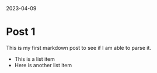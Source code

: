 2023-04-09
# Post 1
This is my first markdown post to see if I am able to parse it.

 - This is a list item
 - Here is another list item
